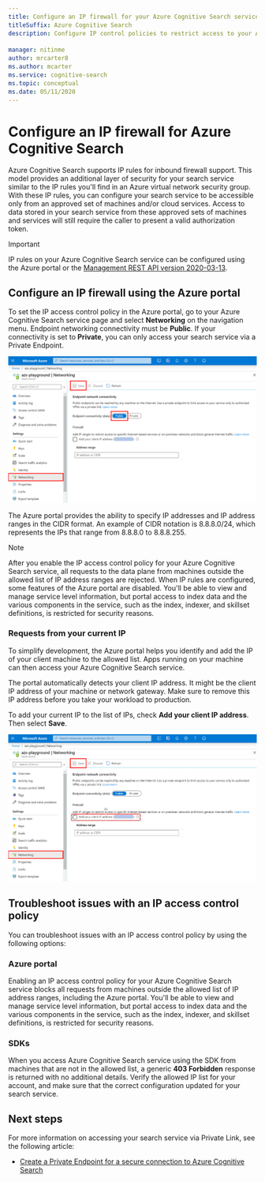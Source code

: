 ```yaml
---
title: Configure an IP firewall for your Azure Cognitive Search service
titleSuffix: Azure Cognitive Search
description: Configure IP control policies to restrict access to your Azure Cogjnitive Search service.

manager: nitinme
author: mrcarter8
ms.author: mcarter
ms.service: cognitive-search
ms.topic: conceptual
ms.date: 05/11/2020
---
```


# Configure an IP firewall for Azure Cognitive Search

Azure Cognitive Search supports IP rules for inbound firewall support. This model provides an additional layer of security for your search service similar to the IP rules you'll find in an Azure virtual network security group. With these IP rules, you can configure your search service to be accessible only from an approved set of machines and/or cloud services. Access to data stored in your search service from these approved sets of machines and services will still require the caller to present a valid authorization token.

> [!Important]
> IP rules on your Azure Cognitive Search service can be configured using the Azure portal or the [Management REST API version 2020-03-13](https://docs.microsoft.com/rest/api/searchmanagement/).

## <a id="configure-ip-policy"></a> Configure an IP firewall using the Azure portal

To set the IP access control policy in the Azure portal, go to your Azure Cognitive Search service page and select **Networking** on the navigation menu. Endpoint networking connectivity must be **Public**. If your connectivity is set to **Private**, you can only access your search service via a Private Endpoint.

![Screenshot showing how to configure the IP firewall in the Azure portal](./media/service-configure-firewall/azure-portal-firewall.png)

The Azure portal provides the ability to specify IP addresses and IP address ranges in the CIDR format. An example of CIDR notation is 8.8.8.0/24, which represents the IPs that range from 8.8.8.0 to 8.8.8.255.

> [!NOTE]
> After you enable the IP access control policy for your Azure Cognitive Search service, all requests to the data plane from machines outside the allowed list of IP address ranges are rejected. When IP rules are configured, some features of the Azure portal are disabled. You'll be able to view and manage service level information, but portal access to index data and the various components in the service, such as the index, indexer, and skillset definitions, is restricted for security reasons.

### Requests from your current IP

To simplify development, the Azure portal helps you identify and add the IP of your client machine to the allowed list. Apps running on your machine can then access your Azure Cognitive Search service.

The portal automatically detects your client IP address. It might be the client IP address of your machine or network gateway. Make sure to remove this IP address before you take your workload to production.

To add your current IP to the list of IPs, check **Add your client IP address**. Then select **Save**.

![Screenshot showing a how to configure IP firewall settings to allow the current IP](./media/service-configure-firewall/enable-current-ip.png)

## <a id="troubleshoot-ip-firewall"></a>Troubleshoot issues with an IP access control policy

You can troubleshoot issues with an IP access control policy by using the following options:

### Azure portal

Enabling an IP access control policy for your Azure Cognitive Search service blocks all requests from machines outside the allowed list of IP address ranges, including the Azure portal.  You'll be able to view and manage service level information, but portal access to index data and the various components in the service, such as the index, indexer, and skillset definitions, is restricted for security reasons. 

### SDKs

When you access Azure Cognitive Search service using the SDK from machines that are not in the allowed list, a generic **403 Forbidden** response is returned with no additional details. Verify the allowed IP list for your account, and make sure that the correct configuration updated for your search service.

## Next steps

For more information on accessing your search service via Private Link, see the following article:

* [Create a Private Endpoint for a secure connection to Azure Cognitive Search](service-create-private-endpoint.md)
